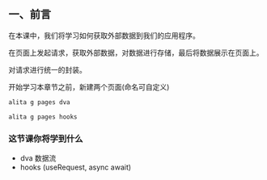 ## 一、前言

在本课中，我们将学习如何获取外部数据到我们的应用程序。

在页面上发起请求，获取外部数据，对数据进行存储，最后将数据展示在页面上。

对请求进行统一的封装。

开始学习本章节之前，新建两个页面(命名可自定义)

```bash
alita g pages dva

alita g pages hooks
```

### 这节课你将学到什么

- dva 数据流
- hooks (useRequest, async await)

